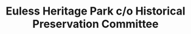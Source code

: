 ---
layout: repo
title: "Euless Heritage Park c/o Historical Preservation Committee"
id: 17167
permalink: repos/17167/
---